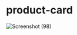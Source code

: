 # product-card
![Screenshot (98)](https://user-images.githubusercontent.com/78584267/116833350-3d9d4480-abd6-11eb-8cdb-71c7816da582.png)
